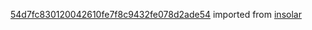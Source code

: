 [54d7fc830120042610fe7f8c9432fe078d2ade54](https://github.com/insolar/insolar/commit/54d7fc830120042610fe7f8c9432fe078d2ade54) imported from [insolar](https://github.com/insolar/insolar)
